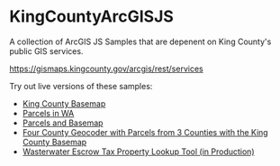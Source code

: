 # KingCountyArcGISJS
A collection of ArcGIS JS Samples that are depenent on King County's public GIS services.

https://gismaps.kingcounty.gov/arcgis/rest/services

Try out live versions of these samples:

* [King County Basemap](https://uncheckederror.github.io/KingCountyArcGISJS/basemap.html)
* [Parcels in WA](https://uncheckederror.github.io/KingCountyArcGISJS/kc-pierce-snoco-thurston-mason-parcels-osm.html)
* [Parcels and Basemap](https://uncheckederror.github.io/KingCountyArcGISJS/parcels-basemap.html)
* [Four County Geocoder with Parcels from 3 Counties with the King County Basemap](https://uncheckederror.github.io/KingCountyArcGISJS/wasterwater-composite-locator-kc-pierce-snoco-parcels-basemap.html)
* [Wasterwater Escrow Tax Property Lookup Tool (in Production)](https://uncheckederror.github.io/KingCountyArcGISJS/wasterwater-escrow-property-locator.html)
